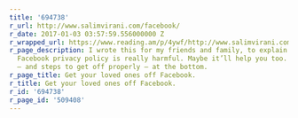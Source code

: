 ```yaml
---
title: '694738'
r_url: http://www.salimvirani.com/facebook/
r_date: 2017-01-03 03:57:59.556000000 Z
r_wrapped_url: https://www.reading.am/p/4ywf/http://www.salimvirani.com/facebook/
r_page_description: I wrote this for my friends and family, to explain why the latest
  Facebook privacy policy is really harmful. Maybe it’ll help you too. External references
  – and steps to get off properly – at the bottom.
r_page_title: Get your loved ones off Facebook.
r_title: Get your loved ones off Facebook.
r_id: '694738'
r_page_id: '509408'
---
```


